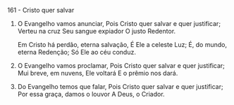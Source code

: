 161 - Cristo quer salvar

1. O Evangelho vamos anunciar,
   Pois Cristo quer salvar e quer justificar;
   Verteu na cruz Seu sangue expiador
   O justo Redentor.

    Em Cristo há perdão, eterna salvação,
    É Ele a celeste Luz;
    É, do mundo, eterna Redenção;
    Só Ele ao céu conduz.

2. O Evangelho vamos proclamar,
   Pois Cristo quer salvar e quer justificar;
   Mui breve, em nuvens, Ele voltará
   E o prêmio nos dará.

3. Do Evangelho temos que falar,
   Pois Cristo quer salvar e quer justificar;
   Por essa graça, damos o louvor
   A Deus, o Criador.
